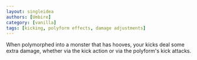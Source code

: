 ```yaml
---
layout: singleidea
authors: [Umbire]
category: [vanilla]
tags: [kicking, polyform effects, damage adjustments]
---
```

When polymorphed into a monster that has hooves, your kicks deal some extra
damage, whether via the kick action or via the polyform's kick attacks.

